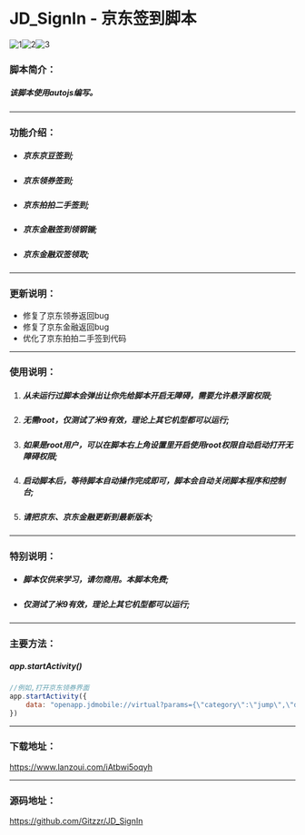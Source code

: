 # JD_SignIn - 京东签到脚本
![1](https://img.shields.io/badge/version-v2.2.4.03-green)![2](https://img.shields.io/badge/author-zzr-blue)![3](https://img.shields.io/badge/update-20201108-informational)

### 脚本简介：

##### 该脚本使用autojs编写。

------

### 功能介绍：

- ##### 京东京豆签到;
- ##### 京东领券签到;
- ##### 京东拍拍二手签到;
- ##### 京东金融签到领钢镚;
- ##### 京东金融双签领取;

------

### 更新说明：

- 修复了京东领券返回bug
- 修复了京东金融返回bug
- 优化了京东拍拍二手签到代码

------

### 使用说明：

1. ##### 从未运行过脚本会弹出让你先给脚本开启无障碍，需要允许悬浮窗权限;

2. ##### 无需root，仅测试了米9有效，理论上其它机型都可以运行;

3. ##### 如果是root用户，可以在脚本右上角设置里开启使用root权限自动启动打开无障碍权限;

4. ##### 启动脚本后，等待脚本自动操作完成即可，脚本会自动关闭脚本程序和控制台;

5.  ##### 请把京东、京东金融更新到最新版本;

------

### 特别说明：

- ##### 脚本仅供来学习，请勿商用。本脚本免费;
- ##### 仅测试了米9有效，理论上其它机型都可以运行;

------

### 主要方法：

##### app.startActivity()

```javascript
//例如,打开京东领券界面
app.startActivity({
	data: "openapp.jdmobile://virtual?params={\"category\":\"jump\",\"des\":\"couponCenter\"}"
})
```

------

### 下载地址：

https://www.lanzoui.com/iAtbwi5oqyh

------

### 源码地址：

https://github.com/Gitzzr/JD_SignIn

  
